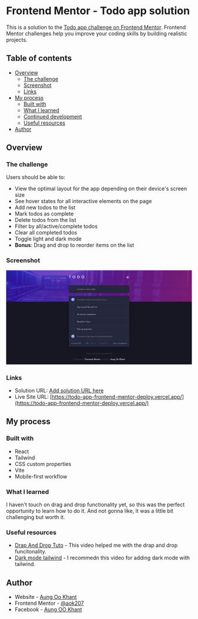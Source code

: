 # Frontend Mentor - Todo app solution

This is a solution to the [Todo app challenge on Frontend Mentor](https://www.frontendmentor.io/challenges/todo-app-Su1_KokOW). Frontend Mentor challenges help you improve your coding skills by building realistic projects.

## Table of contents

- [Overview](#overview)
  - [The challenge](#the-challenge)
  - [Screenshot](#screenshot)
  - [Links](#links)
- [My process](#my-process)
  - [Built with](#built-with)
  - [What I learned](#what-i-learned)
  - [Continued development](#continued-development)
  - [Useful resources](#useful-resources)
- [Author](#author)

## Overview

### The challenge

Users should be able to:

- View the optimal layout for the app depending on their device's screen size
- See hover states for all interactive elements on the page
- Add new todos to the list
- Mark todos as complete
- Delete todos from the list
- Filter by all/active/complete todos
- Clear all completed todos
- Toggle light and dark mode
- **Bonus**: Drag and drop to reorder items on the list

### Screenshot

![](./public/Screenshot.png)

### Links

- Solution URL: [Add solution URL here](https://your-solution-url.com)
- Live Site URL: [https://todo-app-frontend-mentor-deploy.vercel.app/](https://todo-app-frontend-mentor-deploy.vercel.app/)

## My process

### Built with

- React
- Tailwind
- CSS custom properties
- Vite
- Mobile-first workflow

### What I learned

I haven't touch on drag and drop functionality yet, so this was the perfect opportunity to learn how to do it. And not gonna like, it was a little bit challenging but worth it.

### Useful resources

- [Drap And Drop Tuto](https://www.youtube.com/watch?v=PyGqKt86gU0) - This video helped me with the drap and drop funcitonality.
- [Dark mode tailwind](https://www.youtube.com/watch?v=NxIBnvb8B7Y) - I recommedn this video for adding dark mode with tailwind.

## Author

- Website - [Aung Oo Khant](https://aungookhant-portfolio.onrender.com/)
- Frontend Mentor - [@aok207](https://www.frontendmentor.io/profile/aok207)
- Facebook - [Aung OO Khant](https://www.facebook.com/aungookhant.aung)

